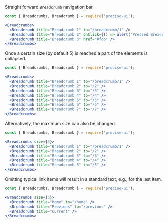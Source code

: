 Straight forward `Breadcrumb` navigation bar.

```jsx
const { Breadcrumbs, Breadcrumb } = require('precise-ui');

<Breadcrumbs>
  <Breadcrumb title="Breadcrumb 1" to="/breadcrumb/1" />
  <Breadcrumb title="Breadcrumb 2" onClick={() => alert('Pressed Breadcrumb 2')} />
  <Breadcrumb title="Breadcrumb 3" href="#foo" />
</Breadcrumbs>
```

Once a certain size (by default 5) is reached a part of the elements is collapsed.

```jsx
const { Breadcrumbs, Breadcrumb } = require('precise-ui');

<Breadcrumbs>
  <Breadcrumb title="Breadcrumb 1" to="/breadcrumb/1" />
  <Breadcrumb title="Breadcrumb 2" to="/2" />
  <Breadcrumb title="Breadcrumb 3" to="/3" />
  <Breadcrumb title="Breadcrumb 4" to="/4" />
  <Breadcrumb title="Breadcrumb 5" to="/5" />
  <Breadcrumb title="Breadcrumb 6" to="/6" />
  <Breadcrumb title="Breadcrumb 7" to="/7" />
</Breadcrumbs>
```

Alternatively, the maximum size can also be changed.

```jsx
const { Breadcrumbs, Breadcrumb } = require('precise-ui');

<Breadcrumbs size={3}>
  <Breadcrumb title="Breadcrumb 1" to="/breadcrumb/1" />
  <Breadcrumb title="Breadcrumb 2" to="/2" />
  <Breadcrumb title="Breadcrumb 3" to="/3" />
  <Breadcrumb title="Breadcrumb 4" to="/4" />
  <Breadcrumb title="Breadcrumb 5" to="/5" />
</Breadcrumbs>
```

Omitting typical link items will result in a standard text, e.g., for the last item.

```jsx
const { Breadcrumbs, Breadcrumb } = require('precise-ui');

<Breadcrumbs size={3}>
  <Breadcrumb title="Home" to="/home" />
  <Breadcrumb title="Previous" to="/previous" />
  <Breadcrumb title="Current" />
</Breadcrumbs>
```
